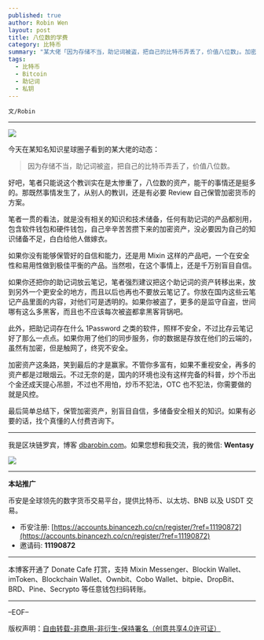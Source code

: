 ```yaml
---
published: true
author: Robin Wen
layout: post
title: 八位数的学费
category: 比特币
summary: "某大佬「因为存储不当，助记词被盗，把自己的比特币弄丢了，价值八位数」。加密资产这条路，笑到最后的才是赢家。不管你多富有，如果不重视安全，再多的资产都是过眼烟云。不过无奈的是，国内的环境也没有这样完备的科普，炒个币出个金还成天提心吊胆，不过也不用怕，炒币不犯法，OTC 也不犯法，你需要做的就是风控。最后简单总结下，保管加密资产，别盲目自信，多储备安全相关的知识。如果有必要的话，找个真懂的人付费咨询下。"
tags:
  - 比特币
  - Bitcoin
  - 助记词
  - 私钥
---
```


`文/Robin`

***

![](https://cdn.dbarobin.com/zfg9g22.png)

今天在某知名知识星球圈子看到的某大佬的动态：

> 因为存储不当，助记词被盗，把自己的比特币弄丢了，价值八位数。

好吧，笔者只能说这个教训实在是太惨重了，八位数的资产，能干的事情还是挺多的。那既然事情发生了，从别人的教训，还是有必要 Review 自己保管加密货币的方案。

笔者一贯的看法，就是没有相关的知识和技术储备，任何有助记词的产品都别用，包含软件钱包和硬件钱包，自己辛辛苦苦攒下来的加密资产，没必要因为自己的知识储备不足，白白给他人做嫁衣。

如果你没有能够保管好的自信和能力，还是用 Mixin 这样的产品吧，一个在安全性和易用性做到极佳平衡的产品。当然啦，在这个事情上，还是千万别盲目自信。

如果你还把你的助记词放云笔记，笔者强烈建议把这个助记词的资产转移出来，放到另外一个更安全的地方，而且以后也再也不要放云笔记了。你放在国内这些云笔记产品里面的内容，对他们可是透明的。如果你被盗了，更多的是监守自盗，世间哪有这么多黑客，而且也不应该每次被盗都拿黑客背锅吧。

此外，把助记词存在什么 1Password 之类的软件，照样不安全，不过比存云笔记好了那么一点点。如果你用了他们的同步服务，你的数据是存放在他们的云端的，虽然有加密，但是触网了，终究不安全。

加密资产这条路，笑到最后的才是赢家。不管你多富有，如果不重视安全，再多的资产都是过眼烟云。不过无奈的是，国内的环境也没有这样完备的科普，炒个币出个金还成天提心吊胆，不过也不用怕，炒币不犯法，OTC 也不犯法，你需要做的就是风控。

最后简单总结下，保管加密资产，别盲目自信，多储备安全相关的知识。如果有必要的话，找个真懂的人付费咨询下。

***

我是区块链罗宾，博客 [dbarobin.com](https://dbarobin.com/)。如果您想和我交流，我的微信: **Wentasy**

![](https://cdn.dbarobin.com/v4yywe2.png)

***

**本站推广**

币安是全球领先的数字货币交易平台，提供比特币、以太坊、BNB 以及 USDT 交易。

* 币安注册: [https://accounts.binancezh.co/cn/register/?ref=11190872](https://accounts.binancezh.co/cn/register/?ref=11190872)
* 邀请码: **11190872**

***

本博客开通了 Donate Cafe 打赏，支持 Mixin Messenger、Blockin Wallet、imToken、Blockchain Wallet、Ownbit、Cobo Wallet、bitpie、DropBit、BRD、Pine、Secrypto 等任意钱包扫码转账。

<center>
    <div class="--donate-button"
         data-button-id="f8b9df0d-af9a-460d-8258-d3f435445075"
    ></div>
</center>

***

–EOF–

版权声明：[自由转载-非商用-非衍生-保持署名（创意共享4.0许可证）](http://creativecommons.org/licenses/by-nc-nd/4.0/deed.zh)